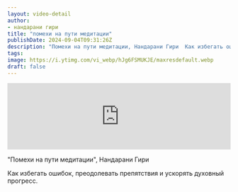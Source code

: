 ```yaml
---
layout: video-detail
author:
- нандарани гири
title: "помехи на пути медитации"
publishDate: 2024-09-04T09:31:26Z
description: "Помехи на пути медитации, Нандарани Гири  Как избегать ошибок, преодолевать препятствия и ускорять духовный прогресс."
tags: 
image: https://i.ytimg.com/vi_webp/hJg6FSMUKJE/maxresdefault.webp
draft: false
---
```


<iframe width="100%" src="https://www.youtube.com/embed/hJg6FSMUKJE" frameborder="0" allowfullscreen=""></iframe> 

 "Помехи на пути медитации", Нандарани Гири

 Как избегать ошибок, преодолевать препятствия и ускорять духовный прогресс.

  

 